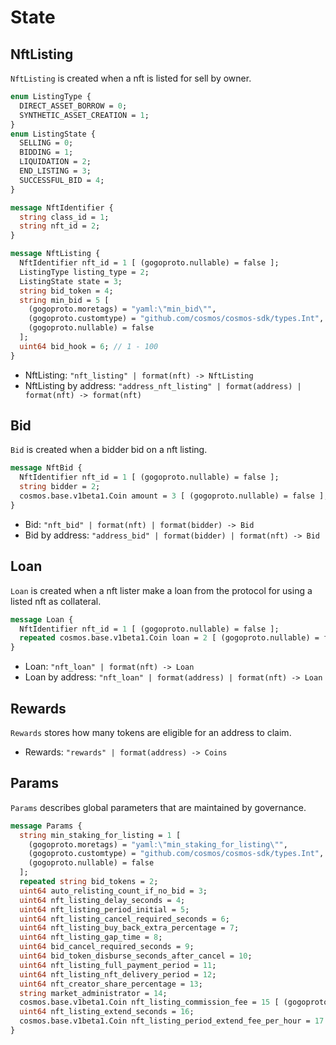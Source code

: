 <!--
order: 1
-->

# State

## NftListing

`NftListing` is created when a nft is listed for sell by owner.

```protobuf
enum ListingType {
  DIRECT_ASSET_BORROW = 0;
  SYNTHETIC_ASSET_CREATION = 1;
}
enum ListingState {
  SELLING = 0;
  BIDDING = 1;
  LIQUIDATION = 2;
  END_LISTING = 3;
  SUCCESSFUL_BID = 4;
}

message NftIdentifier {
  string class_id = 1;
  string nft_id = 2;
}

message NftListing {
  NftIdentifier nft_id = 1 [ (gogoproto.nullable) = false ];
  ListingType listing_type = 2;
  ListingState state = 3;
  string bid_token = 4;
  string min_bid = 5 [
    (gogoproto.moretags) = "yaml:\"min_bid\"",
    (gogoproto.customtype) = "github.com/cosmos/cosmos-sdk/types.Int",
    (gogoproto.nullable) = false
  ];
  uint64 bid_hook = 6; // 1 - 100
}
```

- NftListing: `"nft_listing" | format(nft) -> NftListing`
- NftListing by address: `"address_nft_listing" | format(address) | format(nft) -> format(nft)`

## Bid

`Bid` is created when a bidder bid on a nft listing.

```protobuf
message NftBid {
  NftIdentifier nft_id = 1 [ (gogoproto.nullable) = false ];
  string bidder = 2;
  cosmos.base.v1beta1.Coin amount = 3 [ (gogoproto.nullable) = false ];
}
```

- Bid: `"nft_bid" | format(nft) | format(bidder) -> Bid`
- Bid by address: `"address_bid" | format(bidder) | format(nft) -> Bid`

## Loan

`Loan` is created when a nft lister make a loan from the protocol for using a listed nft as collateral.

```protobuf
message Loan {
  NftIdentifier nft_id = 1 [ (gogoproto.nullable) = false ];
  repeated cosmos.base.v1beta1.Coin loan = 2 [ (gogoproto.nullable) = false ];
}
```

- Loan: `"nft_loan" | format(nft) -> Loan`
- Loan by address: `"nft_loan" | format(address) | format(nft) -> Loan`

## Rewards

`Rewards` stores how many tokens are eligible for an address to claim.

- Rewards: `"rewards" | format(address) -> Coins`

## Params

`Params` describes global parameters that are maintained by governance.

```protobuf
message Params {
  string min_staking_for_listing = 1 [
    (gogoproto.moretags) = "yaml:\"min_staking_for_listing\"",
    (gogoproto.customtype) = "github.com/cosmos/cosmos-sdk/types.Int",
    (gogoproto.nullable) = false
  ];
  repeated string bid_tokens = 2;
  uint64 auto_relisting_count_if_no_bid = 3;
  uint64 nft_listing_delay_seconds = 4;
  uint64 nft_listing_period_initial = 5;
  uint64 nft_listing_cancel_required_seconds = 6;
  uint64 nft_listing_buy_back_extra_percentage = 7;
  uint64 nft_listing_gap_time = 8;
  uint64 bid_cancel_required_seconds = 9;
  uint64 bid_token_disburse_seconds_after_cancel = 10;
  uint64 nft_listing_full_payment_period = 11;
  uint64 nft_listing_nft_delivery_period = 12;
  uint64 nft_creator_share_percentage = 13;
  string market_administrator = 14;
  cosmos.base.v1beta1.Coin nft_listing_commission_fee = 15 [ (gogoproto.nullable) = false ];
  uint64 nft_listing_extend_seconds = 16;
  cosmos.base.v1beta1.Coin nft_listing_period_extend_fee_per_hour = 17 [ (gogoproto.nullable) = false ];
}
```
